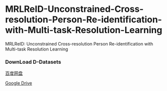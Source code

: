 # MRLReID-Unconstrained-Cross-resolution-Person-Re-identification-with-Multi-task-Resolution-Learning
MRLReID: Unconstrained Cross-resolution Person Re-identification with Multi-task Resolution Learning

### DownLoad D-Datasets
[百度网盘](https://pan.baidu.com/s/159Irj5knjNNnHUrvoh8TUA?pwd=yjan)

[Google Drive](https://drive.google.com/drive/folders/1VXGWb5W4YWrw0kIgLH6wlSZkaxXLXc99?usp=drive_link)

